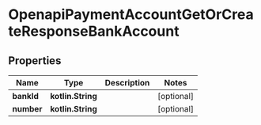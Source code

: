 
# OpenapiPaymentAccountGetOrCreateResponseBankAccount

## Properties
Name | Type | Description | Notes
------------ | ------------- | ------------- | -------------
**bankId** | **kotlin.String** |  |  [optional]
**number** | **kotlin.String** |  |  [optional]



